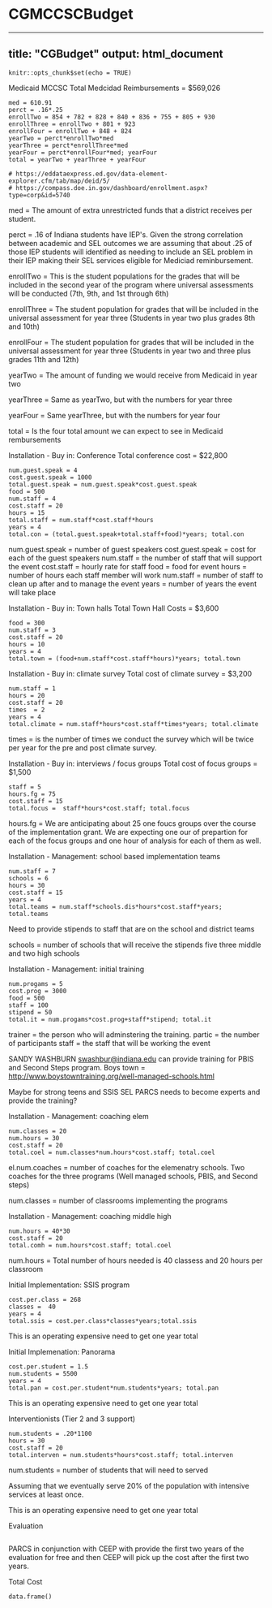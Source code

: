 # CGMCCSCBudget
---
title: "CGBudget"
output: html_document
---

```{r setup, include=FALSE}
knitr::opts_chunk$set(echo = TRUE)
```


Medicaid MCCSC
Total Medcidad Reimbursements = $569,026
```{r}
med = 610.91
perct = .16*.25
enrollTwo = 854 + 782 + 828 + 840 + 836 + 755 + 805 + 930
enrollThree = enrollTwo + 801 + 923
enrollFour = enrollTwo + 848 + 824
yearTwo = perct*enrollTwo*med
yearThree = perct*enrollThree*med
yearFour = perct*enrollFour*med; yearFour
total = yearTwo + yearThree + yearFour

# https://eddataexpress.ed.gov/data-element-explorer.cfm/tab/map/deid/5/
# https://compass.doe.in.gov/dashboard/enrollment.aspx?type=corp&id=5740
```
med = The amount of extra unrestricted funds that a district receives per student.

perct = .16 of Indiana students have IEP's.  Given the strong correlation between academic and SEL outcomes we are assuming that about .25 of those IEP students will identified as needing to include an SEL problem in their IEP making their SEL services eligible for Mediciad reminbursement.

enrollTwo = This is the student populations for the grades that will be included in the second year of the program where universal assessments will be conducted (7th, 9th, and 1st through 6th)

enrollThree = The student population for grades that will be included in the universal assessment for year three (Students in year two plus grades 8th and 10th)

enrollFour = The student population for grades that will be included in the universal assessment for year three (Students in year two and three plus grades 11th and 12th)

yearTwo = The amount of funding we would receive from Medicaid in year two

yearThree = Same as yearTwo, but with the numbers for year three

yearFour = Same yearThree, but with the numbers for year four

total = Is the four total amount we can expect to see in Medicaid rembursements


Installation - Buy in: Conference
Total conference cost = $22,800
```{r}
num.guest.speak = 4
cost.guest.speak = 1000
total.guest.speak = num.guest.speak*cost.guest.speak
food = 500
num.staff = 4
cost.staff = 20
hours = 15
total.staff = num.staff*cost.staff*hours
years = 4
total.con = (total.guest.speak+total.staff+food)*years; total.con
```
num.guest.speak = number of guest speakers
cost.guest.speak = cost for each of the guest speakers
num.staff = the number of staff that will support the event
cost.staff = hourly rate for staff
food = food for event
hours = number of hours each staff member will work
num.staff = number of staff to clean up after and to manage the event
years = number of years the event will take place


Installation - Buy in: Town halls
Total Town Hall Costs = $3,600
```{r}
food = 300
num.staff = 3
cost.staff = 20
hours = 10
years = 4
total.town = (food+num.staff*cost.staff*hours)*years; total.town

```


Installation - Buy in: climate survey
Total cost of climate survey = $3,200
```{r}
num.staff = 1
hours = 20
cost.staff = 20
times  = 2
years = 4
total.climate = num.staff*hours*cost.staff*times*years; total.climate
```
times =  is the number of times we conduct the survey which will be twice per year for the pre and post climate survey.


Installation - Buy in: interviews / focus groups
Total cost of focus groups = $1,500
```{r}
staff = 5
hours.fg = 75
cost.staff = 15
total.focus =  staff*hours*cost.staff; total.focus 
```
hours.fg  = We are anticipating about 25 one foucs groups over the course of the implementation grant.  We are expecting one our of prepartion for each of the focus groups and one hour of analysis for each of them as well. 



Installation - Management: school based implementation teams
```{r}
num.staff = 7
schools = 6
hours = 30
cost.staff = 15
years = 4
total.teams = num.staff*schools.dis*hours*cost.staff*years; total.teams
```
Need to provide stipends to staff that are on the school and district teams

schools = number of schools that will receive the stipends five three middle and two high schools

Installation - Management: initial training
```{r}
num.progams = 5
cost.prog = 3000
food = 500
staff = 100
stipend = 50
total.it = num.progams*cost.prog+staff*stipend; total.it
```
trainer = the person who will adminstering the training.
partic = the number of participants
staff = the staff that will be working the event

SANDY WASHBURN swashbur@indiana.edu can provide training for PBIS and Second Steps program.
Boys town = http://www.boystowntraining.org/well-managed-schools.html

Maybe for strong teens and SSIS SEL PARCS needs to become experts and provide the training?


Installation - Management: coaching elem
```{r}
num.classes = 20 
num.hours = 30
cost.staff = 20
total.coel = num.classes*num.hours*cost.staff; total.coel
```
el.num.coaches = number of coaches for the elemenatry schools.  Two coaches for the three programs (Well managed schools, PBIS, and Second steps)

num.classes = number of classrooms implementing the programs



Installation - Management: coaching middle high
```{r}
num.hours = 40*30
cost.staff = 20
total.comh = num.hours*cost.staff; total.coel
```
num.hours = Total number of hours needed is 40 classess and 20 hours per classroom


Initial Implementation: SSIS program
```{r}
cost.per.class = 268
classes =  40
years = 4
total.ssis = cost.per.class*classes*years;total.ssis

```
This is an operating expensive need to get one year total 

Initial Implemenation: Panorama
```{r}
cost.per.student = 1.5
num.students = 5500
years = 4
total.pan = cost.per.student*num.students*years; total.pan
```
This is an operating expensive need to get one year total 


Interventionists (Tier 2 and 3 support)
```{r}
num.students = .20*1100
hours = 30
cost.staff = 20
total.interven = num.students*hours*cost.staff; total.interven
```
num.students = number of students that will need to served

Assuming that we eventually serve 20% of the population with intensive services at least once.


This is an operating expensive need to get one year total 

Evaluation
```{r}

```
PARCS in conjunction with CEEP with provide the first two years of the evaluation for free and then CEEP will pick up the cost after the first two years.

Total Cost
```{r}
data.frame()
```



